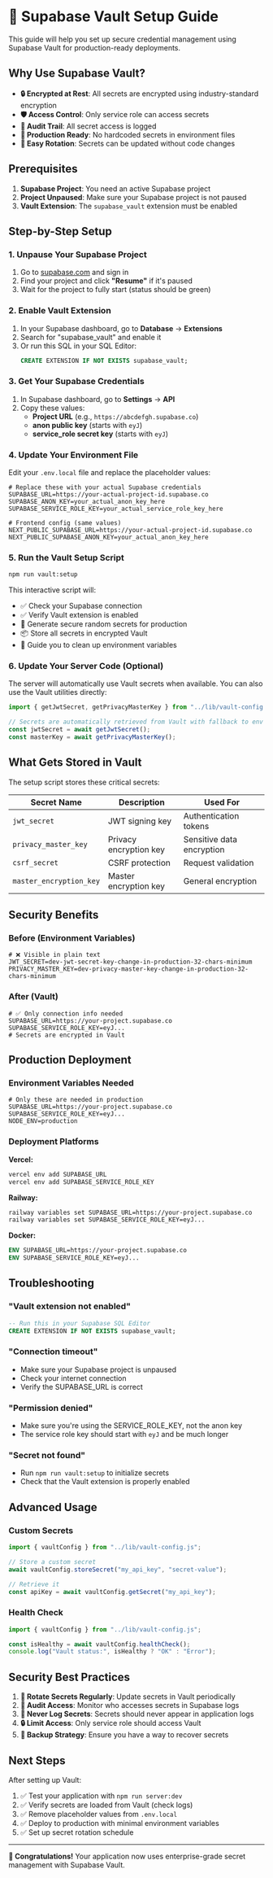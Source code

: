 # 🔐 Supabase Vault Setup Guide

This guide will help you set up secure credential management using Supabase Vault for production-ready deployments.

## Why Use Supabase Vault?

- **🔒 Encrypted at Rest**: All secrets are encrypted using industry-standard encryption
- **🛡️ Access Control**: Only service role can access secrets
- **📝 Audit Trail**: All secret access is logged
- **🚀 Production Ready**: No hardcoded secrets in environment files
- **🔄 Easy Rotation**: Secrets can be updated without code changes

## Prerequisites

1. **Supabase Project**: You need an active Supabase project
2. **Project Unpaused**: Make sure your Supabase project is not paused
3. **Vault Extension**: The `supabase_vault` extension must be enabled

## Step-by-Step Setup

### 1. Unpause Your Supabase Project

1. Go to [supabase.com](https://supabase.com) and sign in
2. Find your project and click **"Resume"** if it's paused
3. Wait for the project to fully start (status should be green)

### 2. Enable Vault Extension

1. In your Supabase dashboard, go to **Database** → **Extensions**
2. Search for "supabase_vault" and enable it
3. Or run this SQL in your SQL Editor:
   ```sql
   CREATE EXTENSION IF NOT EXISTS supabase_vault;
   ```

### 3. Get Your Supabase Credentials

1. In Supabase dashboard, go to **Settings** → **API**
2. Copy these values:
   - **Project URL** (e.g., `https://abcdefgh.supabase.co`)
   - **anon public key** (starts with `eyJ`)
   - **service_role secret key** (starts with `eyJ`)

### 4. Update Your Environment File

Edit your `.env.local` file and replace the placeholder values:

```env
# Replace these with your actual Supabase credentials
SUPABASE_URL=https://your-actual-project-id.supabase.co
SUPABASE_ANON_KEY=your_actual_anon_key_here
SUPABASE_SERVICE_ROLE_KEY=your_actual_service_role_key_here

# Frontend config (same values)
NEXT_PUBLIC_SUPABASE_URL=https://your-actual-project-id.supabase.co
NEXT_PUBLIC_SUPABASE_ANON_KEY=your_actual_anon_key_here
```

### 5. Run the Vault Setup Script

```bash
npm run vault:setup
```

This interactive script will:

- ✅ Check your Supabase connection
- ✅ Verify Vault extension is enabled
- 🔐 Generate secure random secrets for production
- 📦 Store all secrets in encrypted Vault
- 🧹 Guide you to clean up environment variables

### 6. Update Your Server Code (Optional)

The server will automatically use Vault secrets when available. You can also use the Vault utilities directly:

```typescript
import { getJwtSecret, getPrivacyMasterKey } from "../lib/vault-config.js";

// Secrets are automatically retrieved from Vault with fallback to env vars
const jwtSecret = await getJwtSecret();
const masterKey = await getPrivacyMasterKey();
```

## What Gets Stored in Vault

The setup script stores these critical secrets:

| Secret Name             | Description            | Used For                  |
| ----------------------- | ---------------------- | ------------------------- |
| `jwt_secret`            | JWT signing key        | Authentication tokens     |
| `privacy_master_key`    | Privacy encryption key | Sensitive data encryption |
| `csrf_secret`           | CSRF protection        | Request validation        |
| `master_encryption_key` | Master encryption key  | General encryption        |

## Security Benefits

### Before (Environment Variables)

```env
# ❌ Visible in plain text
JWT_SECRET=dev-jwt-secret-key-change-in-production-32-chars-minimum
PRIVACY_MASTER_KEY=dev-privacy-master-key-change-in-production-32-chars-minimum
```

### After (Vault)

```env
# ✅ Only connection info needed
SUPABASE_URL=https://your-project.supabase.co
SUPABASE_SERVICE_ROLE_KEY=eyJ...
# Secrets are encrypted in Vault
```

## Production Deployment

### Environment Variables Needed

```env
# Only these are needed in production
SUPABASE_URL=https://your-project.supabase.co
SUPABASE_SERVICE_ROLE_KEY=eyJ...
NODE_ENV=production
```

### Deployment Platforms

**Vercel:**

```bash
vercel env add SUPABASE_URL
vercel env add SUPABASE_SERVICE_ROLE_KEY
```

**Railway:**

```bash
railway variables set SUPABASE_URL=https://your-project.supabase.co
railway variables set SUPABASE_SERVICE_ROLE_KEY=eyJ...
```

**Docker:**

```dockerfile
ENV SUPABASE_URL=https://your-project.supabase.co
ENV SUPABASE_SERVICE_ROLE_KEY=eyJ...
```

## Troubleshooting

### "Vault extension not enabled"

```sql
-- Run this in your Supabase SQL Editor
CREATE EXTENSION IF NOT EXISTS supabase_vault;
```

### "Connection timeout"

- Make sure your Supabase project is unpaused
- Check your internet connection
- Verify the SUPABASE_URL is correct

### "Permission denied"

- Make sure you're using the SERVICE_ROLE_KEY, not the anon key
- The service role key should start with `eyJ` and be much longer

### "Secret not found"

- Run `npm run vault:setup` to initialize secrets
- Check that the Vault extension is properly enabled

## Advanced Usage

### Custom Secrets

```typescript
import { vaultConfig } from "../lib/vault-config.js";

// Store a custom secret
await vaultConfig.storeSecret("my_api_key", "secret-value");

// Retrieve it
const apiKey = await vaultConfig.getSecret("my_api_key");
```

### Health Check

```typescript
import { vaultConfig } from "../lib/vault-config.js";

const isHealthy = await vaultConfig.healthCheck();
console.log("Vault status:", isHealthy ? "OK" : "Error");
```

## Security Best Practices

1. **🔄 Rotate Secrets Regularly**: Update secrets in Vault periodically
2. **📝 Audit Access**: Monitor who accesses secrets in Supabase logs
3. **🚫 Never Log Secrets**: Secrets should never appear in application logs
4. **🔒 Limit Access**: Only service role should access Vault
5. **💾 Backup Strategy**: Ensure you have a way to recover secrets

## Next Steps

After setting up Vault:

1. ✅ Test your application with `npm run server:dev`
2. ✅ Verify secrets are loaded from Vault (check logs)
3. ✅ Remove placeholder values from `.env.local`
4. ✅ Deploy to production with minimal environment variables
5. ✅ Set up secret rotation schedule

---

**🎉 Congratulations!** Your application now uses enterprise-grade secret management with Supabase Vault.

